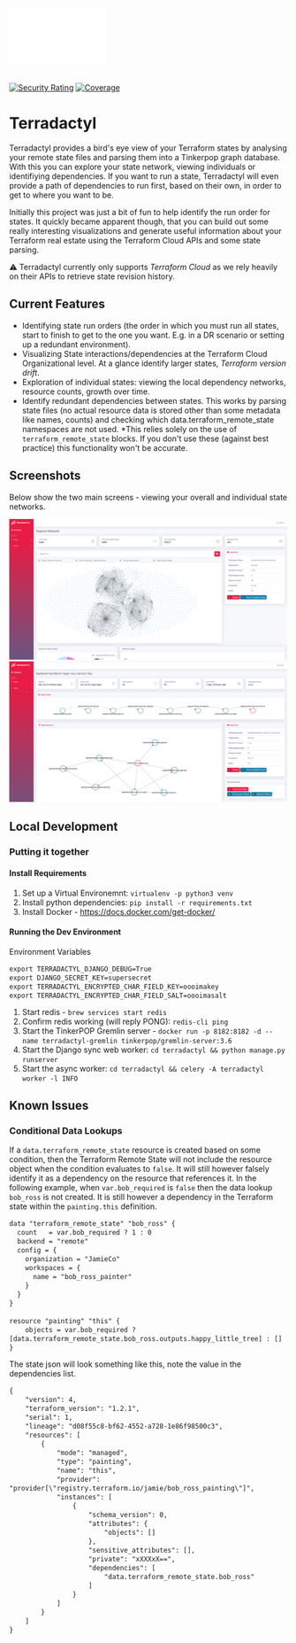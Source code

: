 <br/>
<img src="terradactyl/cartographer/static/img/terradactyl-logo.svg" width=175em></img>
<br/>
<br/>

[![Security Rating](https://sonarcloud.io/api/project_badges/measure?project=Jamian_terradactyl&metric=security_rating)](https://sonarcloud.io/summary/new_code?id=Jamian_terradactyl) [![Coverage](https://sonarcloud.io/api/project_badges/measure?project=Jamian_terradactyl&metric=coverage)](https://sonarcloud.io/summary/new_code?id=Jamian_terradactyl)

<h1>Terradactyl</h1>

Terradactyl provides a bird's eye view of your Terraform states by analysing your remote state files and parsing them into a Tinkerpop graph database. With this you can explore your state network, viewing individuals or identifiying dependencies. If you want to run a state, Terradactyl will even provide a path of dependencies to run first, based on their own, in order to get to where you want to be.

Initially this project was just a bit of fun to help identify the run order for states. It quickly became apparent though, that you can build out some really interesting visualizations and generate useful information about your Terraform real estate using the Terraform Cloud APIs and some state parsing.

:warning: Terradactyl currently only supports *Terraform Cloud* as we rely heavily on their APIs to retrieve state revision history.

## Current Features
* Identifying state run orders (the order in which you must run all states, start to finish to get to the one you want. E.g. in a DR scenario or setting up a redundant environment).
* Visualizing State interactions/dependencies at the Terraform Cloud Organizational level. At a glance identify larger states, _Terraform version drift_.
* Exploration of individual states: viewing the local dependency networks, resource counts, growth over time.
* Identify redundant dependencies between states. This works by parsing state files (no actual resource data is stored other than some metadata like names, counts) and checking which data.terraform_remote_state namespaces are not used. *This relies solely on the use of `terraform_remote_state` blocks. If you don't use these (against best practice) this functionality won't be accurate.

## Screenshots
Below show the two main screens - viewing your overall and individual state networks.

![Explore States](docs/images/screenshot-explore-states.png)
![View State](docs/images/screenshot-view-state.png)

## Local Development
### Putting it together
#### Install Requirements
1. Set up a Virtual Environemnt: `virtualenv -p python3 venv`
2. Install python dependencies: `pip install -r requirements.txt`
3. Install Docker - https://docs.docker.com/get-docker/
#### Running the Dev Environment
Environment Variables
```
export TERRADACTYL_DJANGO_DEBUG=True
export DJANGO_SECRET_KEY=supersecret
export TERRADACTYL_ENCRYPTED_CHAR_FIELD_KEY=oooimakey
export TERRADACTYL_ENCRYPTED_CHAR_FIELD_SALT=oooimasalt
```
1. Start redis - `brew services start redis`
2. Confirm redis working (will reply PONG): `redis-cli ping`
3. Start the TinkerPOP Gremlin server - `docker run -p 8182:8182 -d --name terradactyl-gremlin tinkerpop/gremlin-server:3.6`
3. Start the Django sync web worker: `cd terradactyl && python manage.py runserver`
4. Start the async worker: `cd terradactyl && celery -A terradactyl worker -l INFO`

## Known Issues

### Conditional Data Lookups
If a `data.terraform_remote_state` resource is created based on some condition, then the Terraform Remote State will not include the resource object when the condition evaluates to `false`. It will still however falsely identify it as a dependency on the resource that references it. In the following example, when `var.bob_required` is `false` then the data lookup `bob_ross` is not created. It is still however a dependency in the Terraform state within the `painting.this` definition.

```
data "terraform_remote_state" "bob_ross" {
  count   = var.bob_required ? 1 : 0
  backend = "remote"
  config = {
    organization = "JamieCo"
    workspaces = {
      name = "bob_ross_painter"
    }
  }
}

resource "painting" "this" {
    objects = var.bob_required ? [data.terraform_remote_state.bob_ross.outputs.happy_little_tree] : []
}
```
The state json will look something like this, note the value in the dependencies list.
```
{
    "version": 4,
    "terraform_version": "1.2.1",
    "serial": 1,
    "lineage": "d08f55c8-bf62-4552-a728-1e86f98500c3",
    "resources": [
        {
            "mode": "managed",
            "type": "painting",
            "name": "this",
            "provider": "provider[\"registry.terraform.io/jamie/bob_ross_painting\"]",
            "instances": [
                {
                    "schema_version": 0,
                    "attributes": {
                        "objects": []
                    },
                    "sensitive_attributes": [],
                    "private": "xXXXxX==",
                    "dependencies": [
                        "data.terraform_remote_state.bob_ross"
                    ]
                }
            ]
        }
    ]
}
```
